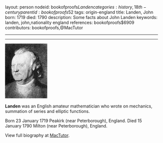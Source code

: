 layout: person
nodeid: bookofproofs$Landen
categories: history,18th-century
parentid: bookofproofs$52
tags: origin-england
title: Landen, John
born: 1719
died: 1790
description: Some facts about John Landen
keywords: landen, john,nationality england
references: bookofproofs$6909
contributors: bookofproofs,@MacTutor

---


---

![Landen.jpg](https://github.com/bookofproofs/bookofproofs.github.io/blob/main/_sources/_assets/images/portraits/Landen.jpg?raw=true)

**Landen** was an English amateur mathematician who wrote on mechanics, summation of series and elliptic functions.

Born 23 January 1719 Peakirk (near Peterborough), England. Died 15 January 1790 Milton (near Peterborough), England.


View full biography at [MacTutor](https://mathshistory.st-andrews.ac.uk/Biographies/Landen/).